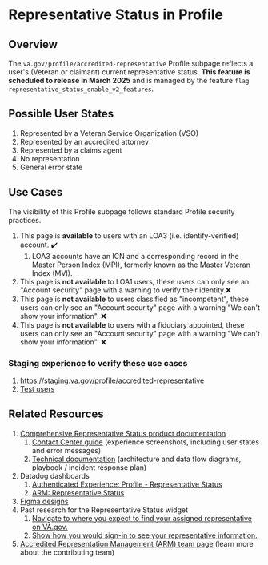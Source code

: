 # Representative Status in Profile

## Overview

The `va.gov/profile/accredited-representative` Profile subpage reflects a user's (Veteran or claimant) current representative status. **This feature is scheduled to release in March 2025** and is managed by the feature `flag representative_status_enable_v2_features`.  

## Possible User States

1. Represented by a Veteran Service Organization (VSO)
2. Represented by an accredited attorney
3. Represented by a claims agent
4. No representation
5. General error state

## Use Cases

The visibility of this Profile subpage follows standard Profile security practices. 

1. This page is **available** to users with an LOA3 (i.e. identify-verified) account. ✔️
    1. LOA3 accounts have an ICN and a corresponding record in the Master Person Index (MPI), formerly known as the Master Veteran Index (MVI).
2. This page is **not available** to LOA1 users, these users can only see an "Account security" page with a warning to verify their identity.❌ 
3. This page is **not available** to users classified as "incompetent", these users can only see an "Account security" page with a warning "We can't show your information". ❌
4. This page is **not available** to users with a fiduciary appointed, these users can only see an "Account security" page with a warning "We can't show your information". ❌

### Staging experience to verify these use cases

1. https://staging.va.gov/profile/accredited-representative
2. [Test users](https://github.com/department-of-veterans-affairs/va.gov-team-sensitive/blob/master/Administrative/vagov-users/staging-test-accounts-accredited-representation-management-poa.csv)

## Related Resources

1. [Comprehensive Representative Status product documentation](https://github.com/department-of-veterans-affairs/va.gov-team/tree/master/products/accredited-representation-management/product-documentation/representative-status-widget)
    1. [Contact Center guide](https://github.com/department-of-veterans-affairs/va.gov-team/tree/master/products/accredited-representation-management/product-documentation/representative-status-widget/contact-center) (experience screenshots, including user states and error messages)
    2. [Technical documentation](https://github.com/department-of-veterans-affairs/va.gov-team/tree/master/products/accredited-representation-management/product-documentation/representative-status-widget/launch-materials) (architecture and data flow diagrams, playbook / incident response plan)
2. Datadog dashboards
    1. [Authenticated Experience: Profile - Representative Status](https://vagov.ddog-gov.com/dashboard/86m-u8e-z5x/authenticated-experience-profile?fromUser=false&refresh_mode=paused&from_ts=1744839001906&to_ts=1744842601906&live=false&tile_focus=2305414365356432) 
    2. [ARM: Representative Status](https://vagov.ddog-gov.com/dashboard/ttj-p2z-9gh/arm-representative-status-widget?fromUser=false&refresh_mode=sliding&from_ts=1742250564464&to_ts=1744842564464&live=true)
3. [Figma designs](https://www.figma.com/design/bzbwObT9hiItve0q3cQX9c/Find-and-Appoint-a-Representative?node-id=143-70474&p=f&t=SBYhMZpDtLkNiYib-0)
4. Past research for the Representative Status widget
    1. [Navigate to where you expect to find your assigned representative on VA.gov.](https://github.com/department-of-veterans-affairs/va.gov-team/blob/master/products/accredited-representation-management/research/2023-11-ARM-findarep-nav-usertest/research-findings.md#task-5--navigate-to-where-you-expect-to-find-your-assigned-representative-on-vagov)
    2. [Show how you would sign-in to see your representative information.](https://github.com/department-of-veterans-affairs/va.gov-team/blob/master/products/accredited-representation-management/research/2024-01-ARM-appointarep-usertest/research-findings.md#task-2--show-how-you-would-sign-in-to-see-your-representative-information)
5. [Accredited Representation Management (ARM) team page](https://github.com/department-of-veterans-affairs/va.gov-team/tree/master/products/accredited-representation-management) (learn more about the contributing team)

